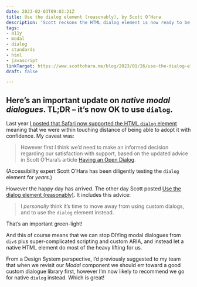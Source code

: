 ```yaml
---
date: 2023-02-03T09:03:21Z
title: Use the dialog element (reasonably), by Scott O’Hara
description: 'Scott reckons the HTML dialog element is now ready to be used with confidence '
tags:
- a11y
- modal
- dialog
- standards
- html
- javascript
linkTarget: https://www.scottohara.me/blog/2023/01/26/use-the-dialog-element.html
draft: false

---
```

Here’s an important update on _native modal dialogues_. TL;DR – it’s now OK to use `dialog`.
---

Last year [I posted that Safari now supported the HTML `dialog` element](https://fuzzylogic.me/posts/refactoring-a-modal-dialogue-in-2022/) meaning that we were within touching distance of being able to adopt it with confidence. My caveat was:

> However first I think we’d need to make an informed decision regarding our satisfaction with support, based on the updated advice in Scott O’Hara’s article [Having an Open Dialog](https://www.scottohara.me/blog/2019/03/05/open-dialog.html).

(Accessibility expert Scott O’Hara has been diligently testing the `dialog` element for _years_.)

However the happy day has arrived. The other day Scott posted [Use the dialog element (reasonably)](https://www.scottohara.me/blog/2023/01/26/use-the-dialog-element.html). It includes this advice:

> I _personally_ think it’s time to move away from using custom dialogs, and to use the `dialog` element instead.

That’s an important green-light!

And this of course means that we can stop DIYing modal dialogues from `div`s plus super-complicated scripting and custom ARIA, and instead let a native HTML element do most of the heavy lifting for us. 

From a Design System perspective, I’d previously suggested to my team that when we revisit our _Modal_ component we should err toward a good custom dialogue library first, however I’m now likely to recommend we go for native `dialog` instead. Which is great!
